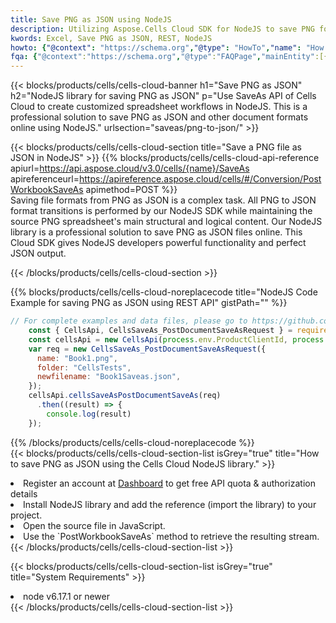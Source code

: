 ```yaml
---
title: Save PNG as JSON using NodeJS 
description: Utilizing Aspose.Cells Cloud SDK for NodeJS to save PNG format file as JSON format file. 
kwords: Excel, Save PNG as JSON, REST, NodeJS
howto: {"@context": "https://schema.org","@type": "HowTo","name": "How to save PNG as JSON using the Cells Cloud NodeJS library.","description": "How to save PNG as JSON using the Cells Cloud NodeJS library.","image": {"@type": "ImageObject"},"url": "/nodejs/saveas/png-to-json/","step": [{ "@type": "HowToStep","name": "How to save PNG as JSON using the Cells Cloud NodeJS library. step 1", "image": {"@type": "ImageObject",},"url": "/nodejs/saveas/png-to-json/","text": "Register an account at <a href='https://dashboard.aspose.cloud/'>Dashboard</a> to get free API quota & authorization details",},{ "@type": "HowToStep","name": "How to save PNG as JSON using the Cells Cloud NodeJS library. step 1", "image": {"@type": "ImageObject",},"url": "/nodejs/saveas/png-to-json/","text": "Install NodeJS library and add the reference (import the library) to your project.",},{ "@type": "HowToStep","name": "How to save PNG as JSON using the Cells Cloud NodeJS library. step 1", "image": {"@type": "ImageObject",},"url": "/nodejs/saveas/png-to-json/","text": "Open the source file in JavaScript.",},{ "@type": "HowToStep","name": "How to save PNG as JSON using the Cells Cloud NodeJS library. step 1", "image": {"@type": "ImageObject",},"url": "/nodejs/saveas/png-to-json/","text": "Use the `PostWorkbookSaveAs` method to retrieve the resulting stream.",}, ],"supply": {"@type": "HowToSupply","name": "document"},"tool": [{"@type": "HowToTool","name": "Visual Studio, Visual Studio Code, WebStorm"},{"@type": "HowToTool","name": "Aspose Cells"}],"totalTime": "PT6M"}
fqa: {"@context":"https://schema.org","@type":"FAQPage","mainEntity":[{"@type":"Question","name":"Why save file as other formats file in C# using REST API?","acceptedAnswer":{"@type":"Answer","text":"Documents are encoded in many ways, and some files may be incompatible with the software you use. To open and read such files, just save them as appropriate file formats.<br/><ol><li>Install .NET SDK and add the reference (import the library) to your project.</li><li>Open the source file in C# using REST API.</li><li>Call the PostWorkbookSaveAsRequest() method, passing an output filename with required extension.</li><li>Get the result of save as a separate file.</li></ol>"}},{"@type":"Question","name":"What file formats can I save as with your C# library?","acceptedAnswer":{"@type":"Answer","text":"We support a variety of file formats for conversion using .NET library, including XLSX, Excel, xls , PDF, CSV, HTML, Markdown, XML, PNG, JPG, TIFF, Json, TXT and many more."}},{"@type":"Question","name":"What is the maximum allowed file size for conversion using this .NET library?","acceptedAnswer":{"@type":"Answer","text":"There are no file size limits for format conversions using .NET library."}}]}
---
```



{{< blocks/products/cells/cells-cloud-banner h1="Save PNG as JSON" h2="NodeJS library for saving PNG as JSON" p="Use SaveAs API of Cells Cloud to create customized spreadsheet workflows in NodeJS. This is a professional solution to save PNG as JSON and other document formats online using NodeJS." urlsection="saveas/png-to-json/" >}}

{{< blocks/products/cells/cells-cloud-section  title="Save a PNG file as JSON in NodeJS" >}}
{{% blocks/products/cells/cells-cloud-api-reference  apiurl=https://api.aspose.cloud/v3.0/cells/{name}/SaveAs  apireferenceurl=https://apireference.aspose.cloud/cells/#/Conversion/PostWorkbookSaveAs  apimethod=POST %}}
<br/>
Saving file formats from PNG as JSON is a complex task. All PNG to JSON format transitions is performed by our NodeJS SDK while maintaining the source PNG spreadsheet's main structural and logical content. Our NodeJS library is a professional solution to save PNG as JSON files online. This Cloud SDK gives NodeJS developers powerful functionality and perfect JSON output.

{{< /blocks/products/cells/cells-cloud-section >}}

{{% blocks/products/cells/cells-cloud-noreplacecode title="NodeJS Code Example for saving PNG as JSON using REST API" gistPath="" %}}
  
```js
// For complete examples and data files, please go to https://github.com/aspose-cells-cloud/aspose-cells-cloud-node/
    const { CellsApi, CellsSaveAs_PostDocumentSaveAsRequest } = require("asposecellscloud");
    const cellsApi = new CellsApi(process.env.ProductClientId, process.env.ProductClientSecret);
    var req = new CellsSaveAs_PostDocumentSaveAsRequest({
      name: "Book1.png",
      folder: "CellsTests",
      newfilename: "Book1Saveas.json",
    });
    cellsApi.cellsSaveAsPostDocumentSaveAs(req)
      .then((result) => {
        console.log(result)
    });
```
  
{{% /blocks/products/cells/cells-cloud-noreplacecode  %}}
<br/>
{{< blocks/products/cells/cells-cloud-section-list isGrey="true"  title="How to save PNG as JSON using the Cells Cloud NodeJS library." >}}
<li>Register an account at <a href="https://dashboard.aspose.cloud/">Dashboard</a> to get free API quota & authorization details</li>
<li>Install NodeJS library and add the reference (import the library) to your project.</li>
<li>Open the source file in JavaScript.</li>
<li>Use the `PostWorkbookSaveAs` method to retrieve the resulting stream.</li>
{{< /blocks/products/cells/cells-cloud-section-list >}}

{{< blocks/products/cells/cells-cloud-section-list isGrey="true"  title="System Requirements" >}}
<li>node v6.17.1 or newer</li>
{{< /blocks/products/cells/cells-cloud-section-list >}}
